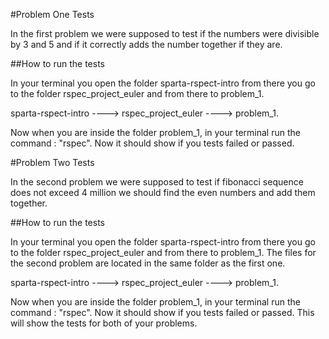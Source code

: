 #Problem One Tests 

In the first problem we were supposed to test if the numbers were divisible by 3 and 5 and if it correctly adds the number together if they are. 

##How to run the tests 

In your terminal you open the folder sparta-rspect-intro from there you go to the folder rspec_project_euler and from there to problem_1. 

sparta-rspect-intro ----> rspec_project_euler ----> problem_1.

Now when you are inside the folder problem_1, in your terminal run the command : "rspec". Now it should show if you tests failed or passed.

#Problem Two Tests

In the second problem we were supposed to test if fibonacci sequence does not exceed 4 million we should find the even numbers and add them together.

##How to run the tests

In your terminal you open the folder sparta-rspect-intro from there you go to the folder rspec_project_euler and from there to problem_1. The files for the second problem are located in the same folder as the first one. 

sparta-rspect-intro ----> rspec_project_euler ----> problem_1.

Now when you are inside the folder problem_1, in your terminal run the command : "rspec". Now it should show if you tests failed or passed.
This will show the tests for both of your problems.